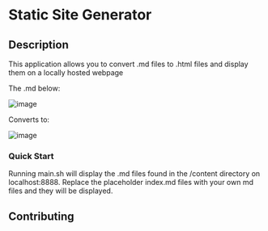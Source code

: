 # Static Site Generator

## Description
This application allows you to convert .md files to .html files and display them on a locally hosted webpage

The .md below:

![image](https://github.com/user-attachments/assets/91295fba-74c0-4861-8225-79f7308085bb)

Converts to:

![image](https://github.com/user-attachments/assets/92696586-7271-4e49-994d-c37bbc22a0ba)

### Quick Start
Running main.sh will display the .md files found in the /content directory on localhost:8888.
Replace the placeholder index.md files with your own md files and they will be displayed.

## Contributing
